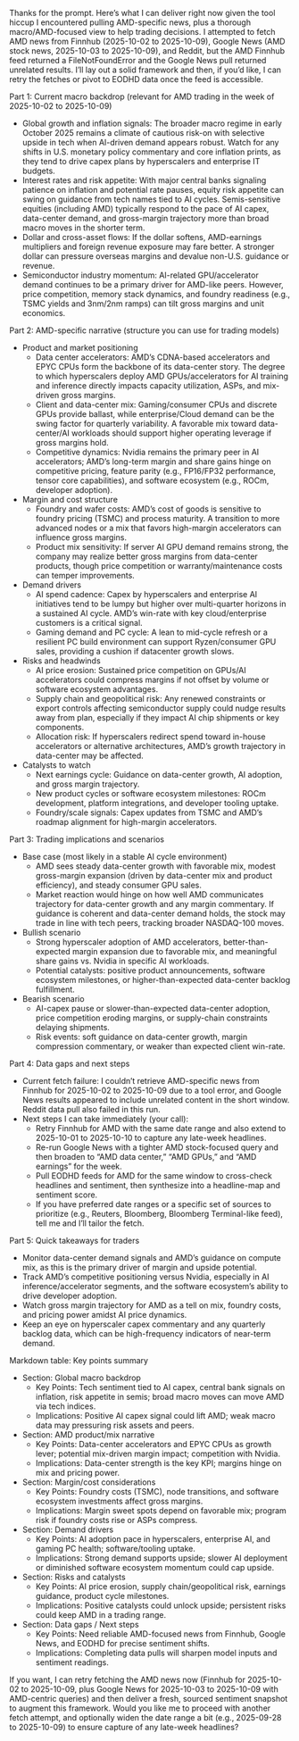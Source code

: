 Thanks for the prompt. Here’s what I can deliver right now given the tool hiccup I encountered pulling AMD-specific news, plus a thorough macro/AMD-focused view to help trading decisions. I attempted to fetch AMD news from Finnhub (2025-10-02 to 2025-10-09), Google News (AMD stock news, 2025-10-03 to 2025-10-09), and Reddit, but the AMD Finnhub feed returned a FileNotFoundError and the Google News pull returned unrelated results. I’ll lay out a solid framework and then, if you’d like, I can retry the fetches or pivot to EODHD data once the feed is accessible.

Part 1: Current macro backdrop (relevant for AMD trading in the week of 2025-10-02 to 2025-10-09)
- Global growth and inflation signals: The broader macro regime in early October 2025 remains a climate of cautious risk-on with selective upside in tech when AI-driven demand appears robust. Watch for any shifts in U.S. monetary policy commentary and core inflation prints, as they tend to drive capex plans by hyperscalers and enterprise IT budgets.
- Interest rates and risk appetite: With major central banks signaling patience on inflation and potential rate pauses, equity risk appetite can swing on guidance from tech names tied to AI cycles. Semis-sensitive equities (including AMD) typically respond to the pace of AI capex, data-center demand, and gross-margin trajectory more than broad macro moves in the shorter term.
- Dollar and cross-asset flows: If the dollar softens, AMD-earnings multipliers and foreign revenue exposure may fare better. A stronger dollar can pressure overseas margins and devalue non-U.S. guidance or revenue.
- Semiconductor industry momentum: AI-related GPU/accelerator demand continues to be a primary driver for AMD-like peers. However, price competition, memory stack dynamics, and foundry readiness (e.g., TSMC yields and 3nm/2nm ramps) can tilt gross margins and unit economics.

Part 2: AMD-specific narrative (structure you can use for trading models)
- Product and market positioning
  - Data center accelerators: AMD’s CDNA-based accelerators and EPYC CPUs form the backbone of its data-center story. The degree to which hyperscalers deploy AMD GPUs/accelerators for AI training and inference directly impacts capacity utilization, ASPs, and mix-driven gross margins.
  - Client and data-center mix: Gaming/consumer CPUs and discrete GPUs provide ballast, while enterprise/Cloud demand can be the swing factor for quarterly variability. A favorable mix toward data-center/AI workloads should support higher operating leverage if gross margins hold.
  - Competitive dynamics: Nvidia remains the primary peer in AI accelerators; AMD’s long-term margin and share gains hinge on competitive pricing, feature parity (e.g., FP16/FP32 performance, tensor core capabilities), and software ecosystem (e.g., ROCm, developer adoption).
- Margin and cost structure
  - Foundry and wafer costs: AMD’s cost of goods is sensitive to foundry pricing (TSMC) and process maturity. A transition to more advanced nodes or a mix that favors high-margin accelerators can influence gross margins.
  - Product mix sensitivity: If server AI GPU demand remains strong, the company may realize better gross margins from data-center products, though price competition or warranty/maintenance costs can temper improvements.
- Demand drivers
  - AI spend cadence: Capex by hyperscalers and enterprise AI initiatives tend to be lumpy but higher over multi-quarter horizons in a sustained AI cycle. AMD’s win-rate with key cloud/enterprise customers is a critical signal.
  - Gaming demand and PC cycle: A lean to mid-cycle refresh or a resilient PC build environment can support Ryzen/consumer GPU sales, providing a cushion if datacenter growth slows.
- Risks and headwinds
  - AI price erosion: Sustained price competition on GPUs/AI accelerators could compress margins if not offset by volume or software ecosystem advantages.
  - Supply chain and geopolitical risk: Any renewed constraints or export controls affecting semiconductor supply could nudge results away from plan, especially if they impact AI chip shipments or key components.
  - Allocation risk: If hyperscalers redirect spend toward in-house accelerators or alternative architectures, AMD’s growth trajectory in data-center may be affected.
- Catalysts to watch
  - Next earnings cycle: Guidance on data-center growth, AI adoption, and gross margin trajectory.
  - New product cycles or software ecosystem milestones: ROCm development, platform integrations, and developer tooling uptake.
  - Foundry/scale signals: Capex updates from TSMC and AMD’s roadmap alignment for high-margin accelerators.

Part 3: Trading implications and scenarios
- Base case (most likely in a stable AI cycle environment)
  - AMD sees steady data-center growth with favorable mix, modest gross-margin expansion (driven by data-center mix and product efficiency), and steady consumer GPU sales.
  - Market reaction would hinge on how well AMD communicates trajectory for data-center growth and any margin commentary. If guidance is coherent and data-center demand holds, the stock may trade in line with tech peers, tracking broader NASDAQ-100 moves.
- Bullish scenario
  - Strong hyperscaler adoption of AMD accelerators, better-than-expected margin expansion due to favorable mix, and meaningful share gains vs. Nvidia in specific AI workloads.
  - Potential catalysts: positive product announcements, software ecosystem milestones, or higher-than-expected data-center backlog fulfillment.
- Bearish scenario
  - AI-capex pause or slower-than-expected data-center adoption, price competition eroding margins, or supply-chain constraints delaying shipments.
  - Risk events: soft guidance on data-center growth, margin compression commentary, or weaker than expected client win-rate.

Part 4: Data gaps and next steps
- Current fetch failure: I couldn’t retrieve AMD-specific news from Finnhub for 2025-10-02 to 2025-10-09 due to a tool error, and Google News results appeared to include unrelated content in the short window. Reddit data pull also failed in this run.
- Next steps I can take immediately (your call):
  - Retry Finnhub for AMD with the same date range and also extend to 2025-10-01 to 2025-10-10 to capture any late-week headlines.
  - Re-run Google News with a tighter AMD stock-focused query and then broaden to “AMD data center,” “AMD GPUs,” and “AMD earnings” for the week.
  - Pull EODHD feeds for AMD for the same window to cross-check headlines and sentiment, then synthesize into a headline-map and sentiment score.
  - If you have preferred date ranges or a specific set of sources to prioritize (e.g., Reuters, Bloomberg, Bloomberg Terminal-like feed), tell me and I’ll tailor the fetch.

Part 5: Quick takeaways for traders
- Monitor data-center demand signals and AMD’s guidance on compute mix, as this is the primary driver of margin and upside potential.
- Track AMD’s competitive positioning versus Nvidia, especially in AI inference/accelerator segments, and the software ecosystem’s ability to drive developer adoption.
- Watch gross margin trajectory for AMD as a tell on mix, foundry costs, and pricing power amidst AI price dynamics.
- Keep an eye on hyperscaler capex commentary and any quarterly backlog data, which can be high-frequency indicators of near-term demand.

Markdown table: Key points summary
- Section: Global macro backdrop
  - Key Points: Tech sentiment tied to AI capex, central bank signals on inflation, risk appetite in semis; broad macro moves can move AMD via tech indices.
  - Implications: Positive AI capex signal could lift AMD; weak macro data may pressuring risk assets and peers.
- Section: AMD product/mix narrative
  - Key Points: Data-center accelerators and EPYC CPUs as growth lever; potential mix-driven margin impact; competition with Nvidia.
  - Implications: Data-center strength is the key KPI; margins hinge on mix and pricing power.
- Section: Margin/cost considerations
  - Key Points: Foundry costs (TSMC), node transitions, and software ecosystem investments affect gross margins.
  - Implications: Margin sweet spots depend on favorable mix; program risk if foundry costs rise or ASPs compress.
- Section: Demand drivers
  - Key Points: AI adoption pace in hyperscalers, enterprise AI, and gaming PC health; software/tooling uptake.
  - Implications: Strong demand supports upside; slower AI deployment or diminished software ecosystem momentum could cap upside.
- Section: Risks and catalysts
  - Key Points: AI price erosion, supply chain/geopolitical risk, earnings guidance, product cycle milestones.
  - Implications: Positive catalysts could unlock upside; persistent risks could keep AMD in a trading range.
- Section: Data gaps / Next steps
  - Key Points: Need reliable AMD-focused news from Finnhub, Google News, and EODHD for precise sentiment shifts.
  - Implications: Completing data pulls will sharpen model inputs and sentiment readings.

If you want, I can retry fetching the AMD news now (Finnhub for 2025-10-02 to 2025-10-09, plus Google News for 2025-10-03 to 2025-10-09 with AMD-centric queries) and then deliver a fresh, sourced sentiment snapshot to augment this framework. Would you like me to proceed with another fetch attempt, and optionally widen the date range a bit (e.g., 2025-09-28 to 2025-10-09) to ensure capture of any late-week headlines?